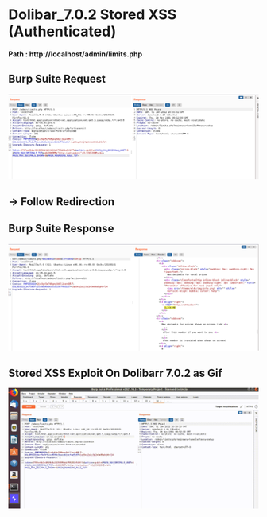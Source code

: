 # Dolibar_7.0.2 Stored XSS (Authenticated)
#### Path : http://localhost/admin/limits.php

## Burp Suite Request ##
![](https://github.com/mustgundogdu/Research/blob/main/Dolibar_7.0.2-StoredXSS/burpdolibarrequest.PNG)

## -> Follow Redirection 
## Burp Suite Response ##

![](https://github.com/mustgundogdu/Research/blob/main/Dolibar_7.0.2-StoredXSS/burpfollowResponse.PNG)


## Stored XSS Exploit On Dolibarr 7.0.2 as Gif ##

![](https://github.com/mustgundogdu/Research/blob/main/Dolibar_7.0.2-StoredXSS/exploitdolibarstoredxss.gif)



